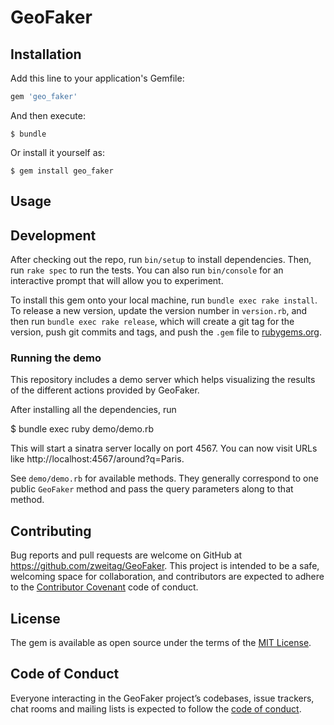 # GeoFaker

## Installation

Add this line to your application's Gemfile:

```ruby
gem 'geo_faker'
```

And then execute:

    $ bundle

Or install it yourself as:

    $ gem install geo_faker

## Usage

## Development

After checking out the repo, run `bin/setup` to install dependencies. Then, run `rake spec` to run the tests. You can also run `bin/console` for an interactive prompt that will allow you to experiment.

To install this gem onto your local machine, run `bundle exec rake install`. To release a new version, update the version number in `version.rb`, and then run `bundle exec rake release`, which will create a git tag for the version, push git commits and tags, and push the `.gem` file to [rubygems.org](https://rubygems.org).

### Running the demo

This repository includes a demo server which helps visualizing the results of the different actions provided by GeoFaker.

After installing all the dependencies, run

   $ bundle exec ruby demo/demo.rb

This will start a sinatra server locally on port 4567.
You can now visit URLs like http://localhost:4567/around?q=Paris.

See `demo/demo.rb` for available methods.
They generally correspond to one public `GeoFaker` method and pass the query parameters along to that method.

## Contributing

Bug reports and pull requests are welcome on GitHub at https://github.com/zweitag/GeoFaker. This project is intended to be a safe, welcoming space for collaboration, and contributors are expected to adhere to the [Contributor Covenant](http://contributor-covenant.org) code of conduct.

## License

The gem is available as open source under the terms of the [MIT License](https://opensource.org/licenses/MIT).

## Code of Conduct

Everyone interacting in the GeoFaker project’s codebases, issue trackers, chat rooms and mailing lists is expected to follow the [code of conduct](https://github.com/[USERNAME]/geo_faker/blob/master/CODE_OF_CONDUCT.md).

